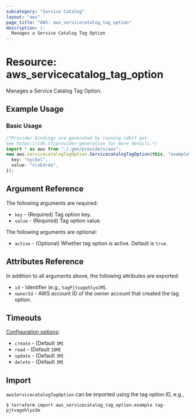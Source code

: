 ```yaml
---
subcategory: "Service Catalog"
layout: "aws"
page_title: "AWS: aws_servicecatalog_tag_option"
description: |-
  Manages a Service Catalog Tag Option
---
```


# Resource: aws\_servicecatalog\_tag\_option

Manages a Service Catalog Tag Option.

## Example Usage

### Basic Usage

```typescript
/*Provider bindings are generated by running cdktf get.
See https://cdk.tf/provider-generation for more details.*/
import * as aws from "./.gen/providers/aws";
new aws.servicecatalogTagOption.ServicecatalogTagOption(this, "example", {
  key: "nyckel",
  value: "v\xE4rde",
});

```

## Argument Reference

The following arguments are required:

* `key` - (Required) Tag option key.
* `value` - (Required) Tag option value.

The following arguments are optional:

* `active` - (Optional) Whether tag option is active. Default is `true`.

## Attributes Reference

In addition to all arguments above, the following attributes are exported:

* `id` - Identifier (e.g., `tagPjtvagohlyo3M`).
* `ownerId` - AWS account ID of the owner account that created the tag option.

## Timeouts

[Configuration options](https://developer.hashicorp.com/terraform/language/resources/syntax#operation-timeouts):

* `create` - (Default `3M`)
* `read` - (Default `10M`)
* `update` - (Default `3M`)
* `delete` - (Default `3M`)

## Import

`awsServicecatalogTagOption` can be imported using the tag option ID, e.g.,

```console
$ terraform import aws_servicecatalog_tag_option.example tag-pjtvagohlyo3m
```
